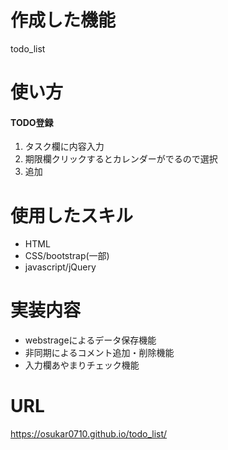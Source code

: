 # 作成した機能
todo_list
# 使い方
#### TODO登録
1. タスク欄に内容入力
2. 期限欄クリックするとカレンダーがでるので選択
3. 追加

# 使用したスキル
- HTML
- CSS/bootstrap(一部)
- javascript/jQuery

# 実装内容
- webstrageによるデータ保存機能
- 非同期によるコメント追加・削除機能
- 入力欄あやまりチェック機能

# URL
https://osukar0710.github.io/todo_list/
